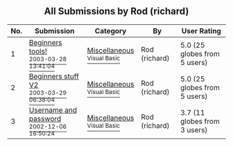 ﻿<div align="center">

## All Submissions by Rod \(richard\)

</div>

No.  | Submission | Category | By   | User Rating
---- | ---------- | -------- | ---- | -----------
1 | [Beginners tools\!<br /><sup>2003-03-28 13:41:04</sup>](https://github.com/Planet-Source-Code/rod-richard-beginners-tools__1-44314) | [Miscellaneous<br /><sup>Visual Basic</sup>](../ByCategory/miscellaneous__1-1.md) | Rod \(richard\) | 5.0 (25 globes from 5 users)
2 | [Beginners stuff V2<br /><sup>2003-03-29 06:38:04</sup>](https://github.com/Planet-Source-Code/rod-richard-beginners-stuff-v2__1-44339) | [Miscellaneous<br /><sup>Visual Basic</sup>](../ByCategory/miscellaneous__1-1.md) | Rod \(richard\) | 5.0 (25 globes from 5 users)
3 | [Username and password<br /><sup>2002-12-06 16:50:24</sup>](https://github.com/Planet-Source-Code/rod-richard-username-and-password__1-41381) | [Miscellaneous<br /><sup>Visual Basic</sup>](../ByCategory/miscellaneous__1-1.md) | Rod \(richard\) | 3.7 (11 globes from 3 users)
